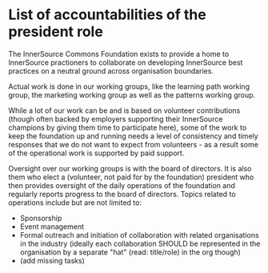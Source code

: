 # List of accountabilities of the president role

The InnerSource Commons Foundation exists to provide a home to InnerSource practioners to collaborate on developing InnerSource best practices on a neutral ground across organisation boundaries.

Actual work is done in our working groups, like the learning path working group, the marketing working group as well as the patterns working group.

While a lot of our work can be and is based on volunteer contributions (though often backed by employers supporting their InnerSource champions by giving them time to participate here), some of the work to keep the foundation up and running needs a level of consistency and timely responses that we do not want to expect from volunteers - as a result some of the operational work is supported by paid support.

Oversight over our working groups is with the board of directors. It is also them who elect a (volunteer, not paid for by the foundation) president who then provides oversight of the daily operations of the foundation and regularly reports progress to the board of directors. Topics related to operations include but are not limited to:

* Sponsorship
* Event management
* Formal outreach and initiation of collaboration with related organisations in the industry (ideally each collaboration SHOULD be represented in the organisation by a separate "hat" (read: title/role) in the org though)
* (add missing tasks)
